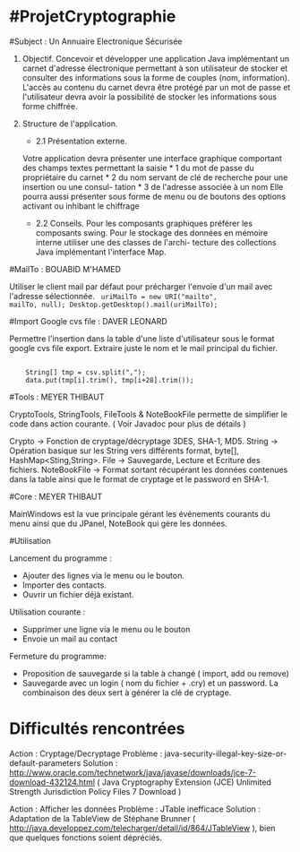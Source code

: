 #ProjetCryptographie
===================

#Subject : Un Annuaire Electronique Sécurisée

1. Objectif.
Concevoir et développer une application Java implémentant un carnet
d'adresse électronique permettant à son utilisateur de stocker et consulter
des informations sous la forme de couples (nom, information). L'accès au
contenu du carnet devra être protégé par un mot de passe et l'utilisateur
devra avoir la possibilité de stocker les informations sous forme chiffrée.
2. Structure de l'application.
	* 2.1 Présentation externe.

	Votre application devra présenter une interface graphique comportant des
	champs textes permettant la saisie
		* 1 du mot de passe du propriétaire du carnet
		* 2 du nom servant de clé de recherche pour une insertion ou une consul-
		tation
		* 3 de l'adresse associée à un nom
		Elle pourra aussi présenter sous forme de menu ou de boutons des options
		activant ou inhibant le chiffrage

	* 2.2 Conseils.
Pour les composants graphiques préférer les composants swing. Pour le
stockage des données en mémoire interne utiliser une des classes de l'archi-
tecture des collections Java implémentant l'interface Map.

#MailTo : BOUABID M'HAMED

Utiliser le client mail par défaut pour précharger l'envoie d'un mail avec l'adresse sélectionnée.
<code>
	uriMailTo = new URI("mailto", mailTo, null);
    Desktop.getDesktop().mail(uriMailTo);
</code>	

#Import Google cvs file : DAVER LEONARD

Permettre l'insertion dans la table d'une liste d'utilisateur sous le format google cvs file export. Extraire juste le nom et le mail principal du fichier.

<code>
	String[] tmp = csv.split(",");
	data.put(tmp[i].trim(), tmp[i+28].trim());
</code>

#Tools : MEYER THIBAUT

CryptoTools, StringTools, FileTools & NoteBookFile permette de simplifier le code dans action courante. ( Voir Javadoc pour plus de détails )

Crypto -> Fonction de cryptage/décryptage 3DES,  SHA-1, MD5.
String -> Opération basique sur les String vers différents format, byte[], HashMap<Sting,String>.
File -> Sauvegarde, Lecture et Ecriture des fichiers.
NoteBookFile -> Format sortant récupérant les données contenues dans la table ainsi que le format de cryptage et le password en SHA-1.

#Core : MEYER THIBAUT

MainWindows est la vue principale gérant les événements courants du menu ainsi que du JPanel, NoteBook qui gère les données.

#Utilisation

Lancement du programme :
* Ajouter des lignes via le menu ou le bouton.
* Importer des contacts.
* Ouvrir un fichier déjà existant. 

Utilisation courante :
* Supprimer une ligne via le menu ou le bouton
* Envoie un mail au contact 

Fermeture du programme:
* Proposition de sauvegarde si la table à changé ( import, add ou remove)
* Sauvegarde avec un login ( nom du fichier + .cry) et un password. La combinaison des deux sert à générer la clé de cryptage.

# Difficultés rencontrées

Action : Cryptage/Decryptage
Problème : java-security-illegal-key-size-or-default-parameters
Solution : http://www.oracle.com/technetwork/java/javase/downloads/jce-7-download-432124.html ( Java Cryptography Extension (JCE) Unlimited Strength Jurisdiction Policy Files 7 Download )

Action : Afficher les données
Problème : JTable inefficace
Solution : Adaptation de la TableView de Stéphane Brunner ( http://java.developpez.com/telecharger/detail/id/864/JTableView ), bien que quelques fonctions soient dépréciés.
